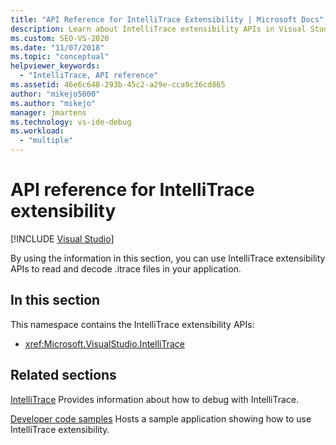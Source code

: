 ```yaml
---
title: "API Reference for IntelliTrace Extensibility | Microsoft Docs"
description: Learn about IntelliTrace extensibility APIs in Visual Studio, which you can use to read and decode .itrace files in your applications.
ms.custom: SEO-VS-2020
ms.date: "11/07/2018"
ms.topic: "conceptual"
helpviewer_keywords:
  - "IntelliTrace, API reference"
ms.assetid: 46e6c648-293b-45c2-a29e-cca9c36cd865
author: "mikejo5000"
ms.author: "mikejo"
manager: jmartens
ms.technology: vs-ide-debug
ms.workload:
  - "multiple"
---
```

# API reference for IntelliTrace extensibility

 [!INCLUDE [Visual Studio](~/includes/applies-to-version/vs-not-mac.md)]

By using the information in this section, you can use IntelliTrace extensibility APIs to read and decode .itrace files in your application.

## In this section

This namespace contains the IntelliTrace extensibility APIs:

- <xref:Microsoft.VisualStudio.IntelliTrace>

## Related sections

[IntelliTrace](../debugger/intellitrace.md)
Provides information about how to debug with IntelliTrace.

[Developer code samples](https://code.msdn.microsoft.com/)
Hosts a sample application showing how to use IntelliTrace extensibility.
